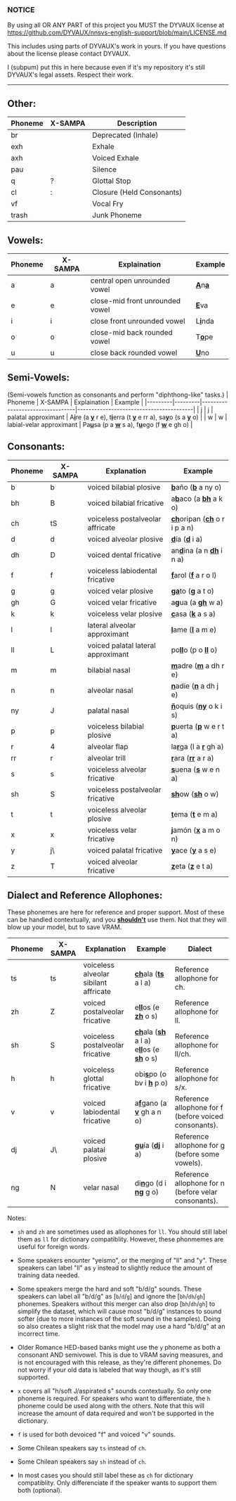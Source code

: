 ### NOTICE
By using all OR ANY PART of this project you MUST the DYVAUX license at https://github.com/DYVAUX/nnsvs-english-support/blob/main/LICENSE.md

This includes using parts of DYVAUX's work in yours. If you have questions about the license please contact DYVAUX.

I (subpum) put this in here because even if it's my repository it's still DYVAUX's legal assets. Respect their work.
___

## Other:

| Phoneme | X-SAMPA | Description               |
| ------- | ------- | --------------------------|
| br      |         | Deprecated (Inhale)       |
| exh     |         | Exhale                    |
| axh     |         | Voiced Exhale             |
| pau     |         | Silence                   |
| q       | ?       | Glottal Stop              |
| cl      | :       | Closure (Held Consonants) |
| vf      |         | Vocal Fry                 |
| trash   |         | Junk Phoneme              | 

## Vowels:

| Phoneme | X-SAMPA | Explaination                    | Example                                 |
| ------- | ------- | ------------------------------- | --------------------------------------- |
| a       | a       | central open unrounded vowel    | <ins><b>A</ins></b>n<ins><b>a</ins></b> |
| e       | e       | close-mid front unrounded vowel | <ins><b>E</ins></b>va                   |
| i       | i       | close front unrounded vowel     | L<ins><b>i</ins></b>nda                 |
| o       | o       | close-mid back rounded vowel    | T<ins><b>o</ins></b>pe                  |
| u       | u       | close back rounded vowel        | <ins><b>U</ins></b>no                   |

## Semi-Vowels:
(Semi-vowels function as consonants and perform "diphthong-like" tasks.)
| Phoneme | X-SAMPA | Explaination                    | Example                                 |
|---------|---------|---------------------------------|-----------------------------------------|
| j       | j       | palatal approximant      | A<ins><b>i</ins></b>re (a <ins><b>y</ins></b> r e), t<ins><b>i</ins></b>erra (t <ins><b>y</ins></b> e rr a), sa<ins><b>y</ins></b>o (s a <ins><b>y</ins></b> o) |
| w       | w       | labial-velar approximant | Pa<ins><b>u</ins></b>sa (p a <ins><b>w</ins></b> s a), f<ins><b>u</ins></b>ego (f <ins><b>w</ins></b> e gh o)                                                   |

## Consonants:

| Phoneme | X-SAMPA | Explanation                        | Example                   |
|---------|---------|------------------------------------|---------------------------|
| b       | b       | voiced bilabial plosive            | <ins><b>b</ins></b>año (<ins><b>b</ins></b> a ny o)           |
| bh      | B       | voiced bilabial fricative          | a<ins><b>b</ins></b>aco (a <ins><b>bh</ins></b> a k o)        |
| ch      | tS      | voiceless postalveolar affricate   | <ins><b>ch</ins></b>oripan (<ins><b>ch</ins></b> o r i p a n) |
| d       | d       | voiced alveolar plosive            | <ins><b>d</ins></b>ía (<ins><b>d</ins></b> i a)               |
| dh      | D       | voiced dental fricative            | an<ins><b>d</ins></b>ina (a n <ins><b>dh</ins></b> i n a)     |
| f       | f       | voiceless labiodental fricative    | <ins><b>f</ins></b>arol (<ins><b>f</ins></b> a r o l)         |
| g       | g       | voiced velar plosive               | <ins><b>ga</ins></b>to (<ins><b>g</ins></b> a t o)            |
| gh      | G       | voiced velar fricative             | a<ins><b>g</ins></b>ua (a <ins><b>gh</ins></b> w a)           |
| k       | k       | voiceless velar plosive            | <ins><b>c</ins></b>asa (<ins><b>k</ins></b> a s a)            |
| l       | l       | lateral alveolar approximant       | <ins><b>l</ins></b>ame (<ins><b>l</ins></b> a m e)            |
| ll      | L       | voiced palatal lateral approximant | po<ins><b>ll</ins></b>o (p o <ins><b>ll</ins></b> o)          |
| m       | m       | bilabial nasal                     | <ins><b>m</ins></b>adre (<ins><b>m</ins></b> a dh r e)         |
| n       | n       | alveolar nasal                     | <ins><b>n</ins></b>adie (<ins><b>n</ins></b> a dh j e)         |
| ny      | J       | palatal nasal                      | <ins><b>ñ</ins></b>oquis (<ins><b>ny</ins></b> o k i s)       |
| p       | p       | voiceless bilabial plosive         | <ins><b>p</ins></b>uerta (<ins><b>p</ins></b> w e r t a)      |
| r       | 4       | alveolar flap                      | la<ins><b>r</ins></b>ga (l a <ins><b>r</ins></b> gh a)         |
| rr      | r       | alveolar trill                     | <ins><b>r</ins></b>ara (<ins><b>rr</ins></b> a r a)           |
| s       | s       | voiceless alveolar fricative       | <ins><b>s</ins></b>uena (<ins><b>s</ins></b> w e n a)         |
| sh      | S       | voiceless postalveolar fricative   | <ins><b>sh</ins></b>ow (<ins><b>sh</ins></b> o w)             |
| t       | t       | voiceless alveolar plosive         | <ins><b>t</ins></b>ema (<ins><b>t</ins></b> e m a)            |
| x       | x       | voiceless velar fricative          | <ins><b>j</ins></b>amón (<ins><b>x</ins></b> a m o n)         |
| y       | j\      | voiced palatal fricative           | <ins><b>y</ins></b>ace (<ins><b>y</ins></b> a s e)            |
| z       | T       | voiced alveolar fricative          | <ins><b>z</ins></b>eta (<ins><b>z</ins></b> e t a)            |


## Dialect and Reference Allophones:
These phonemes are here for reference and proper support. Most of these can be handled contextually, and you <ins><b>shouldn't</ins></b> use them.
Not that they will blow up your model, but to save VRAM.

| Phoneme | X-SAMPA | Explanation                           | Example               | Dialect                                               |
|---------|---------|---------------------------------------|-----------------------|-------------------------------------------------------|
| ts      | ts      | voiceless alveolar sibilant affricate | <ins><b>ch</ins></b>ala (<ins><b>ts</ins></b> a l a)      | Reference allophone for ch.                           |
| zh      | Z       | voiced postalveolar fricative         | e<ins><b>ll</ins></b>os (e <ins><b>zh</ins></b> o s)                     | Reference allophone for ll.                           |
| sh      | S       | voiceless postalveolar fricative      | <ins><b>ch</ins></b>ala (<ins><b>sh</ins></b> a l a) e<ins><b>ll</ins></b>os (e <ins><b>sh</ins></b> o s)      | Reference allophone for ll/ch.                        |
| h       | h       | voiceless glottal fricative           | obi<ins><b>s</ins></b>po (o bv i <ins><b>h</ins></b> p o) | Reference allophone for s/x.                          |
| v       | v       | voiced labiodental fricative          | a<ins><b>f</ins></b>gano (a <ins><b>v</ins></b> gh a n o) | Reference allophone for f (before voiced consonants). |
| dj      | J\        | voiced palatal plosive                                      | <ins><b>gu</ins></b>ía (<ins><b>dj</ins></b> i a)                     | Reference allophone for g (before some vowels).       |
| ng      | N       | velar nasal                           | di<ins><b>n</ins></b>go (d i <ins><b>ng</ins></b> g o)    | Reference allophone for n (before velar consonants).  |


Notes:
* `sh` and `zh` are sometimes used as allophones for `ll`. You should still label them as `ll` for dictionary compatiblity. However, these phonmemes are useful for foreign words.
  
* Some speakers enounter "yeísmo", or the merging of "ll" and "y". These speakers can label "ll" as `y` instead to slightly reduce the amount of training data needed.
  
* Some speakers merge the hard and soft "b/d/g" sounds. These speakers can label all "b/d/g" as [`b`/`d`/`g`] and ignore the [`bh`/`dh`/`gh`] phonemes. Speakers without this merger can also drop [`bh`/`dh`/`gh`] to simplify the dataset, which will cause most "b/d/g” instances to sound softer (due to more instances of the soft sound in the samples). Doing so also creates a slight risk that the model may use a hard "b/d/g" at an incorrect time.
  
* Older Romance HED-based banks might use the `y` phoneme as both a consonant AND semivowel. This is due to VRAM saving measures, and is not encouraged with this release, as they're different phonemes. Do not worry if your old data is labeled that way though, as it's still supported.
  
* `x` covers all "h/soft J/aspirated s" sounds contextually. So only one phoneme is required. For speakers who want to differentiate, the `h` phoneme could be used along with the others. Note that this will increase the amount of data required and won't be supported in the dictionary.

* `f` is used for both devoiced "f" and voiced "v" sounds.

* Some Chilean speakers say `ts` instead of `ch`.

* Some Chilean speakers say `sh` instead of `ch`.

* In most cases you should still label these as `ch` for dictionary compatiblity. Only differenciate if the speaker wants to support them both (optional).
